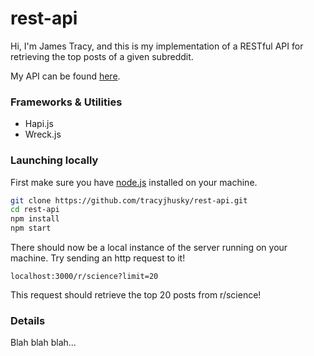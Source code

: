 # rest-api

Hi, I'm James Tracy, and this is my implementation of a RESTful API for retrieving the top posts of a given subreddit.

My API can be found [here](https://safe-eyrie-78735.herokuapp.com/).

### Frameworks & Utilities
 - Hapi.js
 - Wreck.js


### Launching locally
First make sure you have [node.js](https://nodejs.org/) installed on your machine.
```bash
git clone https://github.com/tracyjhusky/rest-api.git
cd rest-api
npm install
npm start
```
There should now be a local instance of the server running on your machine.
Try sending an http request to it!

```
localhost:3000/r/science?limit=20
```

This request should retrieve the top 20 posts from r/science!

### Details

Blah blah blah...
